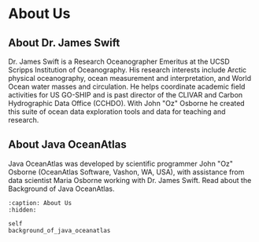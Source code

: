# About Us

## About Dr. James Swift
Dr. James Swift is a Research Oceanographer Emeritus at the UCSD Scripps Institution of Oceanography.
His research interests include Arctic physical oceanography, ocean measurement and interpretation, and World Ocean water masses and circulation.
He helps coordinate academic field activities for US GO-SHIP and is past director of the CLIVAR and Carbon Hydrographic Data Office (CCHDO).
With John "Oz" Osborne he created this suite of ocean data exploration tools and data for teaching and research.

## About Java OceanAtlas
Java OceanAtlas was developed by scientific programmer John "Oz" Osborne (OceanAtlas Software, Vashon, WA, USA), with assistance from data scientist Maria Osborne working with Dr. James Swift.
Read about the Background of Java OceanAtlas.

```{toctree}
:caption: About Us
:hidden:

self
background_of_java_oceanatlas
```